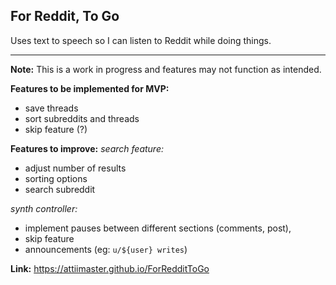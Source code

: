 ## For Reddit, To Go

Uses text to speech so I can listen to Reddit while doing things.

-------

**Note:** This is a work in progress and features may not function as intended. 

**Features to be implemented for MVP:** 
 - save threads
 - sort subreddits and threads
 - skip feature (?)

**Features to improve:**
*search feature:* 
 - adjust number of results 
 - sorting options
 - search subreddit

*synth controller:*
 - implement pauses between different sections (comments, post),
 - skip feature
 - announcements (eg: `u/${user} writes`)

**Link:** https://attiimaster.github.io/ForRedditToGo
